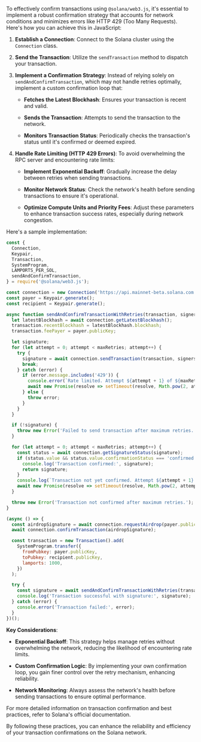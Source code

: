 To effectively confirm transactions using `@solana/web3.js`, it's essential to implement a robust confirmation strategy that accounts for network conditions and minimizes errors like HTTP 429 (Too Many Requests). Here's how you can achieve this in JavaScript:

1. **Establish a Connection**: Connect to the Solana cluster using the `Connection` class.

2. **Send the Transaction**: Utilize the `sendTransaction` method to dispatch your transaction.

3. **Implement a Confirmation Strategy**: Instead of relying solely on `sendAndConfirmTransaction`, which may not handle retries optimally, implement a custom confirmation loop that:

   - **Fetches the Latest Blockhash**: Ensures your transaction is recent and valid.

   - **Sends the Transaction**: Attempts to send the transaction to the network.

   - **Monitors Transaction Status**: Periodically checks the transaction's status until it's confirmed or deemed expired.

4. **Handle Rate Limiting (HTTP 429 Errors)**: To avoid overwhelming the RPC server and encountering rate limits:

   - **Implement Exponential Backoff**: Gradually increase the delay between retries when sending transactions.

   - **Monitor Network Status**: Check the network's health before sending transactions to ensure it's operational.

   - **Optimize Compute Units and Priority Fees**: Adjust these parameters to enhance transaction success rates, especially during network congestion.

Here's a sample implementation:

```javascript
const {
  Connection,
  Keypair,
  Transaction,
  SystemProgram,
  LAMPORTS_PER_SOL,
  sendAndConfirmTransaction,
} = require('@solana/web3.js');

const connection = new Connection('https://api.mainnet-beta.solana.com', 'confirmed');
const payer = Keypair.generate();
const recipient = Keypair.generate();

async function sendAndConfirmTransactionWithRetries(transaction, signers, maxRetries = 5) {
  let latestBlockhash = await connection.getLatestBlockhash();
  transaction.recentBlockhash = latestBlockhash.blockhash;
  transaction.feePayer = payer.publicKey;

  let signature;
  for (let attempt = 0; attempt < maxRetries; attempt++) {
    try {
      signature = await connection.sendTransaction(transaction, signers);
      break;
    } catch (error) {
      if (error.message.includes('429')) {
        console.error(`Rate limited. Attempt ${attempt + 1} of ${maxRetries}. Retrying...`);
        await new Promise(resolve => setTimeout(resolve, Math.pow(2, attempt) * 1000)); // Exponential backoff
      } else {
        throw error;
      }
    }
  }

  if (!signature) {
    throw new Error('Failed to send transaction after maximum retries.');
  }

  for (let attempt = 0; attempt < maxRetries; attempt++) {
    const status = await connection.getSignatureStatus(signature);
    if (status.value && status.value.confirmationStatus === 'confirmed') {
      console.log('Transaction confirmed:', signature);
      return signature;
    }
    console.log(`Transaction not yet confirmed. Attempt ${attempt + 1} of ${maxRetries}. Retrying...`);
    await new Promise(resolve => setTimeout(resolve, Math.pow(2, attempt) * 1000)); // Exponential backoff
  }

  throw new Error('Transaction not confirmed after maximum retries.');
}

(async () => {
  const airdropSignature = await connection.requestAirdrop(payer.publicKey, LAMPORTS_PER_SOL);
  await connection.confirmTransaction(airdropSignature);

  const transaction = new Transaction().add(
    SystemProgram.transfer({
      fromPubkey: payer.publicKey,
      toPubkey: recipient.publicKey,
      lamports: 1000,
    })
  );

  try {
    const signature = await sendAndConfirmTransactionWithRetries(transaction, [payer]);
    console.log('Transaction successful with signature:', signature);
  } catch (error) {
    console.error('Transaction failed:', error);
  }
})();
```

**Key Considerations**:

- **Exponential Backoff**: This strategy helps manage retries without overwhelming the network, reducing the likelihood of encountering rate limits.

- **Custom Confirmation Logic**: By implementing your own confirmation loop, you gain finer control over the retry mechanism, enhancing reliability.

- **Network Monitoring**: Always assess the network's health before sending transactions to ensure optimal performance.

For more detailed information on transaction confirmation and best practices, refer to Solana's official documentation. 

By following these practices, you can enhance the reliability and efficiency of your transaction confirmations on the Solana network. 